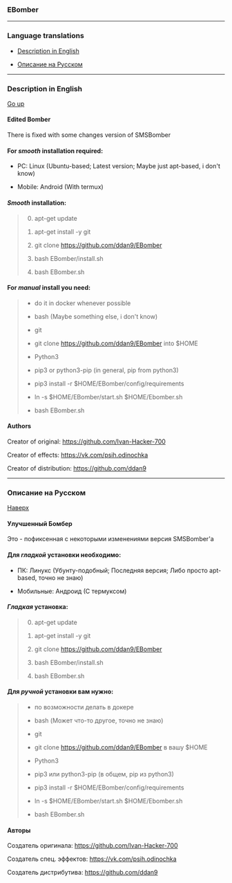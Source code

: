 ### EBomber 

----------------------------------------------

### Language translations

- [Description in English](#Description-in-English)

- [Описание на Русском](#Описание-на-Русском)

----------------------------------------------

### Description in English 

[Go up](#Language-translations)





#### Edited Bomber

There is fixed with some changes version of SMSBomber

#### For ***smooth*** installation required: 

- PC: Linux (Ubuntu-based; Latest version; Maybe just apt-based, i don't know)
  
- Mobile: Android (With termux)

#### ***Smooth*** installation:

> 0. apt-get update
>
> 1. apt-get install -y git
>
> 2. git clone https://github.com/ddan9/EBomber
>
> 3. bash EBomber/install.sh
>
> 4. bash EBomber.sh

#### For ***manual*** install you need:

> - do it in docker whenever possible
>
> - bash (Maybe something else, i don't know)
> 
> - git
>
> - git clone https://github.com/ddan9/EBomber into $HOME
>
> - Python3
>
> - pip3 or python3-pip (in general, pip from python3)
>
> - pip3 install -r $HOME/EBomber/config/requirements
>
> - ln -s $HOME/EBomber/start.sh $HOME/Ebomber.sh
>
> - bash EBomber.sh

#### Authors

Creator of original: https://github.com/Ivan-Hacker-700

Creator of effects: https://vk.com/psih.odinochka

Creator of distribution: https://github.com/ddan9

----------------------------------------------

### Описание на Русском

[Наверх](#Language-translations)

#### Улучшенный Бомбер
 
Это - пофиксенная с некоторыми изменениями версия SMSBomber'а

#### Для ***гладкой*** установки необходимо:

- ПК: Линукс (Убунту-подобный; Последняя версия; Либо просто apt-based, точно не знаю)

- Мобильные: Андроид (С термуксом)

#### ***Гладкая*** установка:

> 0. apt-get update 
>
> 1. apt-get install -y git
>
> 2. git clone https://github.com/ddan9/EBomber
> 
> 3. bash EBomber/install.sh
>
> 4. bash EBomber.sh

#### Для ***ручной*** установки вам нужно:

> - по возможности делать в докере
>
> - bash (Может что-то другое, точно не знаю)
>
> - git
> 
> - git clone https://github.com/ddan9/EBomber в вашу $HOME
>
> - Python3
>
> - pip3 или python3-pip (в общем, pip из python3)
>
> - pip3 install -r $HOME/EBomber/config/requirements
>
> - ln -s $HOME/EBomber/start.sh $HOME/Ebomber.sh
>
> - bash EBomber.sh

#### Авторы

Создатель оригинала: https://github.com/Ivan-Hacker-700

Создатель спец. эффектов: https://vk.com/psih.odinochka

Создатель дистрибутива: https://github.com/ddan9
